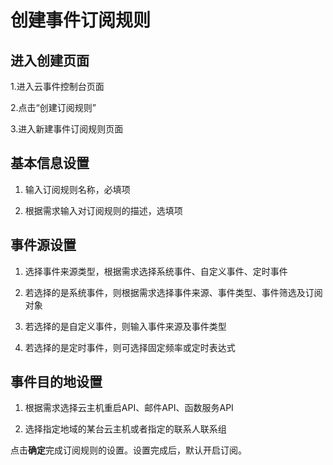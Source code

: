 # 创建事件订阅规则

## 进入创建页面

1.进入云事件控制台页面

2.点击“创建订阅规则”

3.进入新建事件订阅规则页面

## 基本信息设置

1. 输入订阅规则名称，必填项

2. 根据需求输入对订阅规则的描述，选填项

## 事件源设置

1. 选择事件来源类型，根据需求选择系统事件、自定义事件、定时事件

2. 若选择的是系统事件，则根据需求选择事件来源、事件类型、事件筛选及订阅对象

3. 若选择的是自定义事件，则输入事件来源及事件类型

4. 若选择的是定时事件，则可选择固定频率或定时表达式

## 事件目的地设置

1. 根据需求选择云主机重启API、邮件API、函数服务API

2. 选择指定地域的某台云主机或者指定的联系人联系组

点击**确定**完成订阅规则的设置。设置完成后，默认开启订阅。
